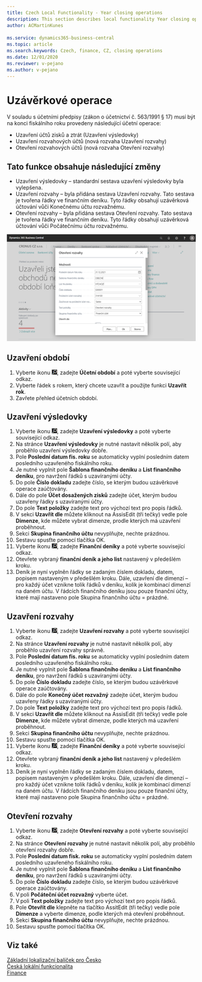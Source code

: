 ```yaml
---
title: Czech Local Functionality - Year closing operations
description: This section describes local functionality Year closing operations
author: ACMartinKunes

ms.service: dynamics365-business-central
ms.topic: article
ms.search.keywords: Czech, finance, CZ, closing operations
ms.date: 12/01/2020
ms.reviewer: v-pejano
ms.author: v-pejano
---
```


# Uzávěrkové operace

V souladu s účetními předpisy (zákon o účetnictví č. 563/1991 § 17) musí být na konci fiskálního roku provedeny následující účetní operace:
- Uzavření účtů zisků a ztrát (Uzavření výsledovky)
- Uzavření rozvahových účtů (nová rozvaha Uzavření rozvahy)
- Otevření rozvahových účtů (nová rozvaha Otevření rozvahy)

## Tato funkce obsahuje následující změny

- Uzavření výsledovky – standardní sestava uzavření výsledovky byla vylepšena.
- Uzavření rozvahy – byla přidána sestava Uzavření rozvahy. Tato sestava je tvořena řádky ve finančním deníku. Tyto řádky obsahují uzávěrková účtování vůči Konečnému účtu rozvažnému.
- Otevření rozvahy – byla přidána sestava Otevření rozvahy. Tato sestava je tvořena řádky ve finančním deníku. Tyto řádky obsahují uzávěrková účtování vůči Počátečnímu účtu rozvažnému.  

![Uzávěrkové operace - otevření rozvahy](Media/year-close-operation.png)
## Uzavření období
1. Vyberte ikonu ![Žárovky, která otevře funkci Řekněte mi](../../media/ui-search/search_small.png "Řekněte mi, co chcete dělat"), zadejte **Účetní období** a poté vyberte související odkaz.
2. Vyberte řádek s rokem, který chcete uzavřít a použijte funkci **Uzavřít rok**.
3. Zavřete přehled účetních období. 
## Uzavření výsledovky
1. Vyberte ikonu ![Žárovky, která otevře funkci Řekněte mi](../../media/ui-search/search_small.png "Řekněte mi, co chcete dělat"), zadejte **Uzavření výsledovky** a poté vyberte související odkaz.
2. Na stránce **Uzavření výsledovky** je nutné nastavit několik polí, aby proběhlo uzavření výsledovky dobře.
3. Pole **Poslední datum fis. roku** se automaticky vyplní posledním datem posledního uzavřeného fiskálního roku.  
4. Je nutné vyplnit pole **Šablona finančního deniku** a **List finančního deníku**, pro navržení řádků s uzavíranými účty.
5. Do pole **Číslo dokladu** zadejte číslo, se kterým budou uzávěrkové operace zaúčtovány.
6. Dále do pole **Účet dosažených zisků** zadejte účet, kterým budou uzavřeny řádky s uzavíranými účty.
7. Do pole **Text položky** zadejte text pro výchozí text pro popis řádků.
8. V sekci **Uzavřít dle** můžete kliknout na AssisEdit (tři tečky) vedle pole **Dimenze**, kde můžete vybrat dimenze, prodle kterých má uzavření proběhnout.
9. Sekci **Skupina finančního účtu** nevyplňujte, nechte prázdnou.
10. Sestavu spusťte pomocí tlačítka OK.
11. Vyberte ikonu ![Žárovky, která otevře funkci Řekněte mi](../../media/ui-search/search_small.png "Řekněte mi, co chcete dělat"), zadejte **Finanční deníky** a poté vyberte související odkaz.
12. Otevřete vybraný **finanční deník a jeho list** nastavený v předešlém kroku.
13. Deník je nyní vyplněn řádky se zadaným číslem dokladu, datem, popisem nastaveným v předešlém kroku. Dále, uzavření dle dimenzí – pro každý účet vznikne tolik řádků v deníku, kolik je kombinací dimenzí na daném účtu. V řádcích finančního deníku jsou pouze finanční účty, které mají nastaveno pole Skupina finančního účtu = prázdné.

## Uzavření rozvahy
1. Vyberte ikonu ![Žárovky, která otevře funkci Řekněte mi](../../media/ui-search/search_small.png "Řekněte mi, co chcete dělat"), zadejte **Uzavření rozvahy** a poté vyberte související odkaz.
2. Na stránce **Uzavření rozvahy** je nutné nastavit několik polí, aby proběhlo uzavření rozvahy správně.
3. Pole **Poslední datum fis. roku** se automaticky vyplní posledním datem posledního uzavřeného fiskálního roku.  
4. Je nutné vyplnit pole **Šablona finančního deniku** a **List finančního deníku**, pro navržení řádků s uzavíranými účty.
5. Do pole **Číslo dokladu** zadejte číslo, se kterým budou uzávěrkové operace zaúčtovány.
6. Dále do pole **Konečný účet rozvažný** zadejte účet, kterým budou uzavřeny řádky s uzavíranými účty.
7. Do pole **Text položky** zadejte text pro výchozí text pro popis řádků.
8. V sekci **Uzavřít dle** můžete kliknout na AssisEdit (tři tečky) vedle pole **Dimenze**, kde můžete vybrat dimenze, podle kterých má uzavření proběhnout.
9. Sekci **Skupina finančního účtu** nevyplňujte, nechte prázdnou.
10. Sestavu spusťte pomocí tlačítka OK.
11. Vyberte ikonu ![Žárovky, která otevře funkci Řekněte mi](../../media/ui-search/search_small.png "Řekněte mi, co chcete dělat"), zadejte **Finanční deníky** a poté vyberte související odkaz.
12. Otevřete vybraný **finanční deník a jeho list** nastavený v předešlém kroku.
13. Deník je nyní vyplněn řádky se zadaným číslem dokladu, datem, popisem nastaveným v předešlém kroku. Dále, uzavření dle dimenzí – pro každý účet vznikne tolik řádků v deníku, kolik je kombinací dimenzí na daném účtu. V řádcích finančního deníku jsou pouze finanční účty, které mají nastaveno pole Skupina finančního účtu = prázdné. 

## Otevření rozvahy
1. Vyberte ikonu ![Žárovky, která otevře funkci Řekněte mi](../../media/ui-search/search_small.png "Řekněte mi, co chcete dělat"), zadejte **Otevření rozvahy** a poté vyberte související odkaz.
2. Na stránce **Otevření rozvahy** je nutné nastavit několik polí, aby proběhlo otevření rozvahy dobře.
3. Pole **Poslední datum fisk. roku** se automaticky vyplní posledním datem posledního uzavřeného fiskálního roku.  
4. Je nutné vyplnit pole **Šablona finančního deniku** a **List finančního deníku**, pro navržení řádků s uzavíranými účty. 
5. Do pole **Číslo dokladu** zadejte číslo, se kterým budou uzávěrkové operace zaúčtovány.
6. V poli **Počáteční účet rozvažný** vyberte účet.
7. V poli **Text položky** zadejte text pro výchozí text pro popis řádků.
8. Pole **Otevřít dle** klepněte na tlačítko AssitEdit (tři tečky) vedle pole **Dimenze** a vyberte dimenze, podle kterých má otevření proběhnout.
9. Sekci **Skupina finančního účtu** nevyplňujte, nechte prázdnou.
10. Sestavu spusťte pomocí tlačítka OK.

## Viz také  

[Základní lokalizační balíček pro Česko](ui-extensions-core-localization-pack-cz.md)  
[Česká lokální funkcionalita](czech-local-functionality.md)  
[Finance](finance.md)  

